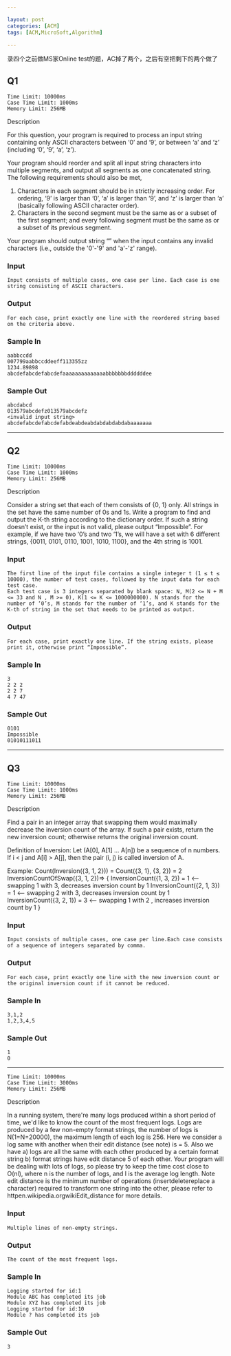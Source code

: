 ```yaml
---

layout: post
categories: [ACM]
tags: [ACM,MicroSoft,Algorithm]

---
```


录四个之前做MS家Online test的题，AC掉了两个，之后有空把剩下的两个做了


## Q1

```
Time Limit: 10000ms
Case Time Limit: 1000ms
Memory Limit: 256MB
```


Description


For this question, your program is required to process an input string containing only ASCII characters between ‘0’ and ‘9’, or between ‘a’ and ‘z’ (including ‘0’, ‘9’, ‘a’, ‘z’). 

Your program should reorder and split all input string characters into multiple segments, and output all segments as one concatenated string. The following requirements should also be met,
1. Characters in each segment should be in strictly increasing order. For ordering, ‘9’ is larger than ‘0’, ‘a’ is larger than ‘9’, and ‘z’ is larger than ‘a’ (basically following ASCII character order).
2. Characters in the second segment must be the same as or a subset of the first segment; and every following segment must be the same as or a subset of its previous segment. 

Your program should output string “<invalid input string>” when the input contains any invalid characters (i.e., outside the '0'-'9' and 'a'-'z' range).



### Input

```
Input consists of multiple cases, one case per line. Each case is one string consisting of ASCII characters.
```


### Output

```
For each case, print exactly one line with the reordered string based on the criteria above.
```


### Sample In

```
aabbccdd
007799aabbccddeeff113355zz
1234.89898
abcdefabcdefabcdefaaaaaaaaaaaaaabbbbbbbddddddee
```

### Sample Out

```
abcdabcd
013579abcdefz013579abcdefz
<invalid input string>
abcdefabcdefabcdefabdeabdeabdabdabdabdabaaaaaaa
```

---

## Q2

```
Time Limit: 10000ms
Case Time Limit: 1000ms
Memory Limit: 256MB
```


Description

Consider a string set that each of them consists of {0, 1} only. All strings in the set have the same number of 0s and 1s. Write a program to find and output the K-th string according to the dictionary order. If s​uch a string doesn’t exist, or the input is not valid, please output “Impossible”. For example, if we have two ‘0’s and two ‘1’s, we will have a set with 6 different strings, {0011, 0101, 0110, 1001, 1010, 1100}, and the 4th string is 1001.


### Input

```
The first line of the input file contains a single integer t (1 ≤ t ≤ 10000), the number of test cases, followed by the input data for each test case.
Each test case is 3 integers separated by blank space: N, M(2 <= N + M <= 33 and N , M >= 0), K(1 <= K <= 1000000000). N stands for the number of ‘0’s, M stands for the number of ‘1’s, and K stands for the K-th of string in the set that needs to be printed as output.
```

### Output

```
For each case, print exactly one line. If the string exists, please print it, otherwise print “Impossible”. 
```

### Sample In

```
3
2 2 2
2 2 7
4 7 47
```

### Sample Out

```
0101
Impossible
01010111011
```

---
## Q3

```
Time Limit: 10000ms
Case Time Limit: 1000ms
Memory Limit: 256MB
```

Description

Find a pair in an integer array that swapping them would maximally decrease the inversion count of the array. If such a pair exists, return the new inversion count; otherwise returns the original inversion count.

Definition of Inversion: Let (A[0], A[1] ... A[n]) be a sequence of n numbers. If i < j and A[i] > A[j], then the pair (i, j) is called inversion of A.

Example:
Count(Inversion({3, 1, 2})) = Count({3, 1}, {3, 2}) = 2
InversionCountOfSwap({3, 1, 2})=>
{
  InversionCount({1, 3, 2}) = 1 <-- swapping 1 with 3, decreases inversion count by 1
  InversionCount({2, 1, 3}) = 1 <-- swapping 2 with 3, decreases inversion count by 1
  InversionCount({3, 2, 1}) = 3 <-- swapping 1 with 2 , increases inversion count by 1
}


### Input

```
Input consists of multiple cases, one case per line.Each case consists of a sequence of integers separated by comma.
```

### Output

```
For each case, print exactly one line with the new inversion count or the original inversion count if it cannot be reduced.
```

### Sample In

```
3,1,2
1,2,3,4,5
```

### Sample Out

```
1
0
```

---

```
Time Limit: 10000ms
Case Time Limit: 3000ms
Memory Limit: 256MB
```

Description

In a running system, there're many logs produced within a short period of time, we'd like to know the count of the most frequent logs.
Logs are produced by a few non-empty format strings, the number of logs is N(1=N=20000), the maximum length of each log is 256.
Here we consider a log same with another when their edit distance (see note) is = 5.
Also we have a) logs are all the same with each other produced by a certain format string b) format strings have edit distance  5 of each other.
Your program will be dealing with lots of logs, so please try to keep the time cost close to O(nl), where n is the number of logs, and l is the average log length.
Note edit distance is the minimum number of operations (insertdeletereplace a character) required to transform one string into the other, please refer to httpen.wikipedia.orgwikiEdit_distance for more details.

### Input

```
Multiple lines of non-empty strings.
```

### Output

```
The count of the most frequent logs.
```

### Sample In

```
Logging started for id:1
Module ABC has completed its job
Module XYZ has completed its job
Logging started for id:10
Module ? has completed its job
```

### Sample Out

```
3
```